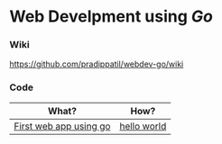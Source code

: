 # Web Develpment using _Go_ 


### Wiki
https://github.com/pradippatil/webdev-go/wiki

### Code
|What?|How?|
|---|---|
|[First web app using go](https://github.com/pradippatil/webdev-go/wiki/Getting-Started#first-web-app-using-go) | [hello world](/hello-world) |

